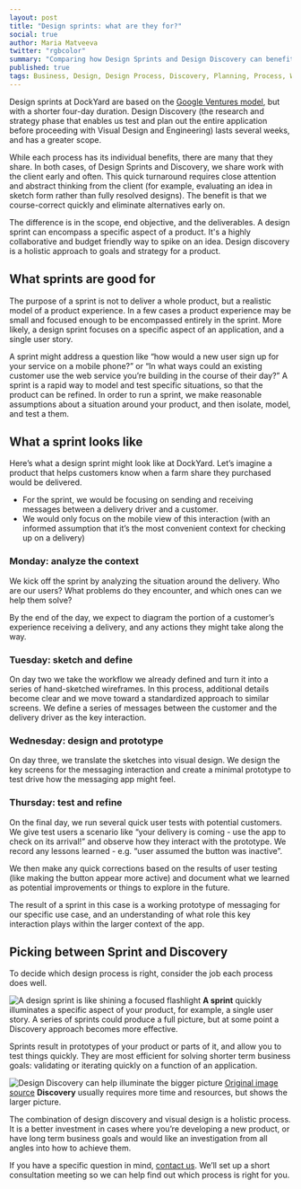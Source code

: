 ```yaml
---
layout: post
title: "Design sprints: what are they for?"
social: true
author: Maria Matveeva
twitter: "rgbcolor"
summary: "Comparing how Design Sprints and Design Discovery can benefit your business"
published: true
tags: Business, Design, Design Process, Discovery, Planning, Process, Workflow
---
```


Design sprints at DockYard are based on the [Google Ventures model](http://www.gv.com/sprint/), but with a shorter four-day duration. Design Discovery (the research and strategy phase that enables us test and plan out the entire application before proceeding with Visual Design and Engineering) lasts several weeks, and has a greater scope.

While each process has its individual benefits, there are many that they share. In both cases, of Design Sprints and Discovery, we share work with the client early and often. This quick turnaround requires close attention and abstract thinking from the client (for example, evaluating an idea in sketch form rather than fully resolved designs). The benefit is that we course-correct quickly and eliminate alternatives early on.

The difference is in the scope, end objective, and the deliverables. A design sprint can encompass a specific aspect of a product. It's a highly collaborative and budget friendly way to spike on an idea. Design discovery is a holistic approach to goals and strategy for a product.


## What sprints are good for
The purpose of a sprint is not to deliver a whole product, but a realistic model of a product experience. In a few cases a product experience may be small and focused enough to be encompassed entirely in the sprint. More likely, a design sprint focuses on a specific aspect of an application, and a single user story. 

A sprint might address a question like “how would a new user sign up for your service on a mobile phone?” or “In what ways could an existing customer use the web service you’re building in the course of their day?” A sprint is a rapid way to model and test specific situations, so that the product can be refined. In order to run a sprint, we make reasonable assumptions about a situation around your product, and then isolate, model, and test a them.

## What a sprint looks like

Here’s what a design sprint might look like at DockYard. Let’s imagine a product that helps customers know when a farm share they purchased would be delivered. 

- For the sprint, we would be focusing on sending and receiving messages between a delivery driver and a customer.
- We would only focus on the mobile view of this interaction (with an informed assumption that it’s the most convenient context for checking up on a delivery)


### Monday: analyze the context
We kick off the sprint by analyzing the situation around the delivery. Who are our users? What problems do they encounter, and which ones can we help them solve? 

By the end of the day, we expect to diagram the portion of a customer’s experience receiving a delivery, and any actions they might take along the way.

### Tuesday: sketch and define
On day two we take the workflow we already defined and turn it into a series of hand-sketched wireframes. In this process, additional details become clear and we move toward a standardized approach to similar screens. We define a series of messages between the customer and the delivery driver as the key interaction.

### Wednesday: design and prototype
On day three, we translate the sketches into visual design. We design the key screens for the messaging interaction and create a minimal prototype to test drive how the messaging app might feel.

### Thursday: test and refine
On the final day, we run several quick user tests with potential customers. We give test users a scenario like “your delivery is coming - use the app to check on its arrival!” and observe how they interact with the prototype. We record any lessons learned - e.g. “user assumed the button was inactive”.

We then make any quick corrections based on the results of user testing (like making the button appear more active) and document what we learned as potential improvements or things to explore in the future. 

The result of a sprint in this case is a working prototype of messaging for our specific use case, and an understanding of what role this key interaction plays within the larger context of the app.



## Picking between Sprint and Discovery 

To decide which design process is right, consider the job each process does well. 

![A design sprint is like shining a focused flashlight](https://i.imgur.com/weKPZFU.jpg)
**A sprint** quickly illuminates a specific aspect of your product, for example, a single user story. A series of sprints could produce a full picture, but at some point a Discovery approach becomes more effective.

Sprints result in prototypes of your product or parts of it, and allow you to test things quickly. They are most efficient for solving shorter term business goals:  validating or iterating quickly on  a function of an application.

![Design Discovery can help illuminate the bigger picture](https://i.imgur.com/qoYW3wC.jpg)
[Original image source](https://en.wikipedia.org/wiki/Cave)
**Discovery** usually requires more time and resources, but shows the larger picture.

The combination of design discovery and visual design is a holistic process. It is a better investment in cases where you’re developing a new product, or have long term business goals and would like an investigation from all angles into how to achieve them.

If you have a specific question in mind, [contact us](https://dockyard.com/contact/hire-us). We’ll set up a short consultation meeting so we can help find out which process is right for you.



